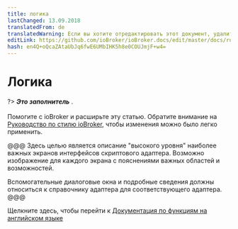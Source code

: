 ```yaml
---
title: логика
lastChanged: 13.09.2018
translatedFrom: de
translatedWarning: Если вы хотите отредактировать этот документ, удалите поле «translationFrom», в противном случае этот документ будет снова автоматически переведен
editLink: https://github.com/ioBroker/ioBroker.docs/edit/master/docs/ru/logic/README.md
hash: en4Q+oQcaZAtaUbJq6fwE6UMbIHK5h8e0COUJmjF+w4=
---
```

# Логика
?> ***Это заполнитель*** .<br><br> Помогите с ioBroker и расширьте эту статью. Обратите внимание на [Руководство по стилю ioBroker](community/styleguidedoc), чтобы изменения можно было легко применить.

@@@ Здесь целью является описание "высокого уровня" наиболее важных экранов интерфейсов скриптового адаптера. Возможно изображение для каждого экрана с пояснениями важных областей и возможностей.

Вспомогательные диалоговые окна и подробные сведения должны относиться к справочнику адаптера для соответствующего адаптера.
@@@

Щелкните здесь, чтобы перейти к [Документация по функциям на английском языке](https://github.com/ioBroker/ioBroker.javascript/blob/master/docs/en/javascript.md)